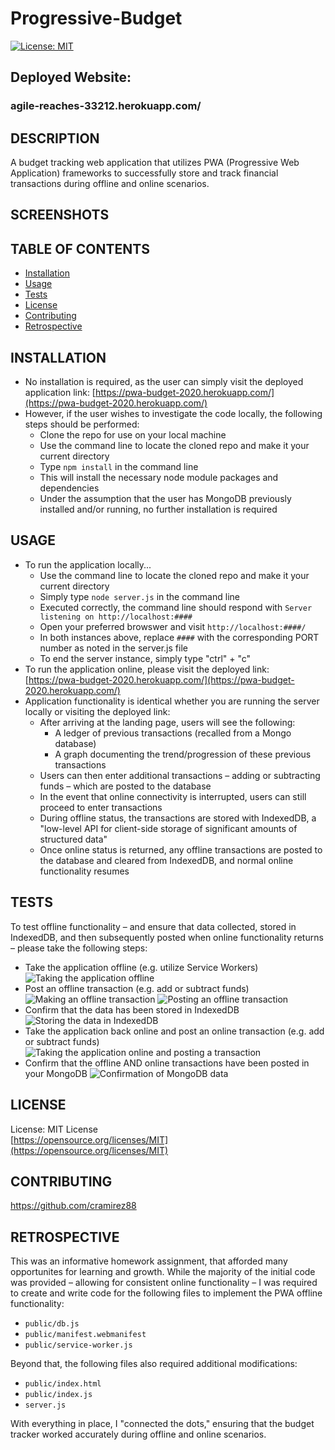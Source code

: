 # Progressive-Budget

[![License: MIT](https://img.shields.io/badge/License-MIT-yellow.svg)](https://opensource.org/licenses/MIT)

## Deployed Website:
### agile-reaches-33212.herokuapp.com/

## DESCRIPTION
A budget tracking web application that utilizes PWA (Progressive Web Application) frameworks to successfully store and track financial transactions during offline and online scenarios.

## SCREENSHOTS



## TABLE OF CONTENTS
* [Installation](#installation)
* [Usage](#usage)
* [Tests](#tests)
* [License](#license)
* [Contributing](#contributing)
* [Retrospective](#retrospective)

## INSTALLATION
- No installation is required, as the user can simply visit the deployed application link: [https://pwa-budget-2020.herokuapp.com/](https://pwa-budget-2020.herokuapp.com/)
- However, if the user wishes to investigate the code locally, the following steps should be performed:
    - Clone the repo for use on your local machine
    - Use the command line to locate the cloned repo and make it your current directory
    - Type `npm install` in the command line
    - This will install the necessary node module packages and dependencies
    - Under the assumption that the user has MongoDB previously installed and/or running, no further installation is required

## USAGE
- To run the application locally...
    - Use the command line to locate the cloned repo and make it your current directory
    - Simply type `node server.js` in the command line
    - Executed correctly, the command line should respond with `Server listening on http://localhost:####`
    - Open your preferred browswer and visit `http://localhost:####/`
    - In both instances above, replace `####` with the corresponding PORT number as noted in the server.js file
    - To end the server instance, simply type "ctrl" + "c"
- To run the application online, please visit the deployed link: [https://pwa-budget-2020.herokuapp.com/](https://pwa-budget-2020.herokuapp.com/)
- Application functionality is identical whether you are running the server locally or visiting the deployed link:
    - After arriving at the landing page, users will see the following:
        - A ledger of previous transactions (recalled from a Mongo database)
        - A graph documenting the trend/progression of these previous transactions
    - Users can then enter additional transactions – adding or subtracting funds – which are posted to the database
    - In the event that online connectivity is interrupted, users can still proceed to enter transactions
    - During offline status, the transactions are stored with IndexedDB, a "low-level API for client-side storage of significant amounts of structured data"
    - Once online status is returned, any offline transactions are posted to the database and cleared from IndexedDB, and normal online functionality resumes

## TESTS
To test offline functionality – and ensure that data collected, stored in IndexedDB, and then subsequently posted when online functionality returns – please take the following steps:
- Take the application offline (e.g. utilize Service Workers)
![Taking the application offline](./public/img/3-ServiceOffline.png)
- Post an offline transaction (e.g. add or subtract funds)
![Making an offline transaction](./public/img/4-OfflineTransaction.png)
![Posting an offline transaction](./public/img/5-OfflinePosted.png)
- Confirm that the data has been stored in IndexedDB
![Storing the data in IndexedDB](./public/img/6-IndexedDB.png)
- Take the application back online and post an online transaction (e.g. add or subtract funds)
![Taking the application online and posting a transaction](./public/img/7-OnlineTransaction.png)
- Confirm that the offline AND online transactions have been posted in your MongoDB
![Confirmation of MongoDB data](./public/img/8-Database.png)

## LICENSE
License: MIT License<br>
[https://opensource.org/licenses/MIT](https://opensource.org/licenses/MIT)

## CONTRIBUTING
https://github.com/cramirez88

## RETROSPECTIVE
This was an informative homework assignment, that afforded many opportunites for learning and growth. While the majority of the initial code was provided – allowing for consistent online functionality – I was required to create and write code for the following files to implement the PWA offline functionality:
- `public/db.js`
- `public/manifest.webmanifest`
- `public/service-worker.js`

Beyond that, the following files also required additional modifications:
- `public/index.html`
- `public/index.js`
- `server.js`

With everything in place, I "connected the dots," ensuring that the budget tracker worked accurately during offline and online scenarios.
